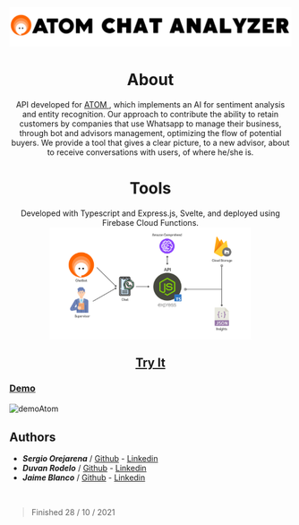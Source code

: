 <div>
  <img src="https://github.com/SergioO21/Atom-Sentiment-API/blob/main/web-page/public/static/logo-title.png" alt="Logo"/>
</div>

<div align="center">

# About
API developed for <a href="https://atomchat.io/"> ATOM </a>, which implements an AI for sentiment analysis and entity recognition. Our approach to contribute the ability to retain customers by companies that use Whatsapp to manage their business, through bot and advisors management, optimizing the flow of potential buyers. We provide a tool that gives a clear picture, to a new advisor, about to receive conversations with users, of where he/she is.
</br>

# Tools
Developed with Typescript and Express.js, Svelte, and deployed using Firebase Cloud Functions.
<img src="https://github.com/SergioO21/Atom-Sentiment-API/blob/main/web-page/public/static/Atom-chat-analyzer-presentation.png" alt="toolsAtom" style="width:360px; height:200px;" align="center">

## <a href="https://sentiment-api-10a01.firebaseapp.com/" target="blank"> Try It </a>
</div>

### <a href="https://youtu.be/Hu_2LWR87uQ" targe="blank"> Demo </a>

<img src="https://github.com/SergioO21/Atom-Sentiment-API/blob/main/web-page/public/static/demo_atom.gif" alt="demoAtom" align="center">



<h2> Authors</h2>

 - ***Sergio Orejarena*** / [Github](https://github.com/SergioO21) - [Linkedin](https://www.linkedin.com/in/sergio-or/)  
 - ***Duvan Rodelo*** / [Github](https://github.com/Rode1o) - [Linkedin](https://www.linkedin.com/in/duvanrode1o/)  
 - ***Jaime Blanco*** / [Github](https://github.com/jblanco75) - [Linkedin](https://www.linkedin.com/in/jaime-arturo-blanco-gutierrez-8346069/)  
<br>

> Finished 28 / 10 / 2021
